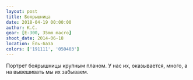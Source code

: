 ```yaml
---
layout: post
title: Боярышница
date: 2018-04-19 00:00:00
author: К.С.
gear: [E-300, 35mm macro]
shoot_date: 2014-06-18
location: Ёль-база
colors: ['191111', '050403']
---
```

Портрет боярышницы крупным планом. У нас их, оказывается, много, а на вывешивать мы их забываем.
